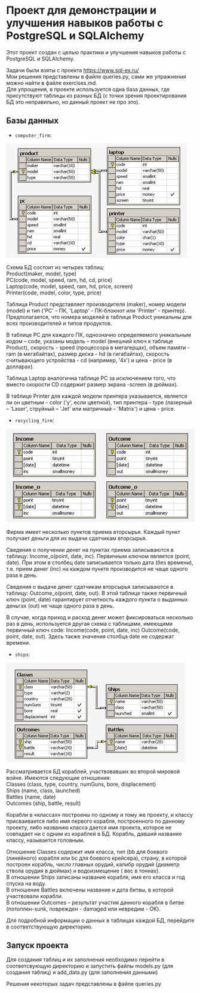 # Проект для демонстрации и улучшения навыков работы с PostgreSQL и SQLAlchemy

Этот проект создан с целью практики и улучшения навыков работы с PostgreSQL и SQLAlchemy.  

Задачи были взяты с проекта https://www.sql-ex.ru/  
Мои решения представлены в файле queries.py, сами же упражнения можно найти в файле exercises.md.   
Для упрощения, в проекте используется одна база данных, где присутствуют таблицы из разных БД (с точки зрения
проектирования БД это неправильно, но данный проект не про это).

## Базы данных

- `computer_firm`:  

![schema_comp_firm_sql_ex](db/db_1_computer_firm/comp_firm_sql_ex_schema.png)

Схема БД состоит из четырех таблиц:  
Product(maker, model, type)  
PC(code, model, speed, ram, hd, cd, price)  
Laptop(code, model, speed, ram, hd, price, screen)  
Printer(code, model, color, type, price)  

Таблица Product представляет производителя (maker), номер модели (model) и 
тип ('PC' - ПК, 'Laptop' - ПК-блокнот или 'Printer' - принтер). Предполагается, что номера моделей в таблице 
Product уникальны для всех производителей и типов продуктов.  

В таблице PC для каждого ПК, однозначно 
определяемого уникальным кодом – code, указаны модель – model (внешний ключ к таблице Product), 
скорость - speed (процессора в мегагерцах), объем памяти - ram (в мегабайтах), 
размер диска - hd (в гигабайтах), скорость считывающего устройства - cd (например, '4x') и 
цена - price (в долларах).  

Таблица Laptop аналогична таблице РС за исключением того, что вместо скорости CD содержит размер 
экрана -screen (в дюймах).  

В таблице Printer для каждой модели принтера указывается, является ли он цветным - color ('y', если цветной), 
тип принтера - type (лазерный – 'Laser', струйный – 'Jet' или матричный – 'Matrix') и цена - price.
- `recycling_firm`:  

![resycling_firm_sql_ex](db/db_2_recycling_firm/resycling_firm_sql_ex_schema.png)

Фирма имеет несколько пунктов приема вторсырья. Каждый пункт получает деньги для их выдачи сдатчикам вторсырья.

Сведения о получении денег на пунктах приема записываются в таблицу:
Income_o(point, date, inc). Первичным ключом является (point, date). При этом в столбец date записывается 
только дата (без времени), т.е. прием денег (inc) на каждом пункте производится не чаще одного раза в день. 

Сведения о выдаче денег сдатчикам вторсырья записываются в таблицу: Outcome_o(point, date, out). 
В этой таблице также первичный ключ (point, date) гарантирует отчетность каждого пункта о выданных деньгах 
(out) не чаще одного раза в день.

В случае, когда приход и расход денег может фиксироваться несколько раз в день, используется другая схема с 
таблицами, имеющими первичный ключ code:
Income(code, point, date, inc)
Outcome(code, point, date, out).
Здесь также значения столбца date не содержат времени.
- `ships`: 

![ships_sql_ex_schema](db/db_3_ships/ships_sql_ex_schema.png)

Рассматривается БД кораблей, участвовавших во второй мировой войне. Имеются следующие отношения:  
Classes (class, type, country, numGuns, bore, displacement)  
Ships (name, class, launched)  
Battles (name, date)  
Outcomes (ship, battle, result)  

Корабли в «классах» построены по одному и тому же проекту, и классу присваивается либо имя первого корабля, 
построенного по данному проекту, либо названию класса дается имя проекта, которое не совпадает ни с одним 
из кораблей в БД. Корабль, давший название классу, называется головным.

Отношение Classes содержит имя класса, тип (bb для боевого (линейного) корабля или bc для боевого крейсера), 
страну, в которой построен корабль, число главных орудий, калибр орудий (диаметр ствола орудия в дюймах) и 
водоизмещение ( вес в тоннах).  
В отношении Ships записаны название корабля, имя его класса и год спуска на воду.  
В отношение Battles включены название и дата битвы, в которой участвовали корабли.  
В отношении Outcomes – результат участия данного корабля в битве (потоплен-sunk, поврежден - damaged 
или невредим - OK).  

Для подробной информации о данных в таблицах каждой БД, перейдите в соответствующую директорию.

## Запуск проекта

Для создания таблиц и их заполнения необходимо перейти в соответсвующую директорию и запустить файлы
models.py (для создания таблиц) и add_data.py (для заполнения данными)

Решения некоторых задач представлены в файле queries.py 